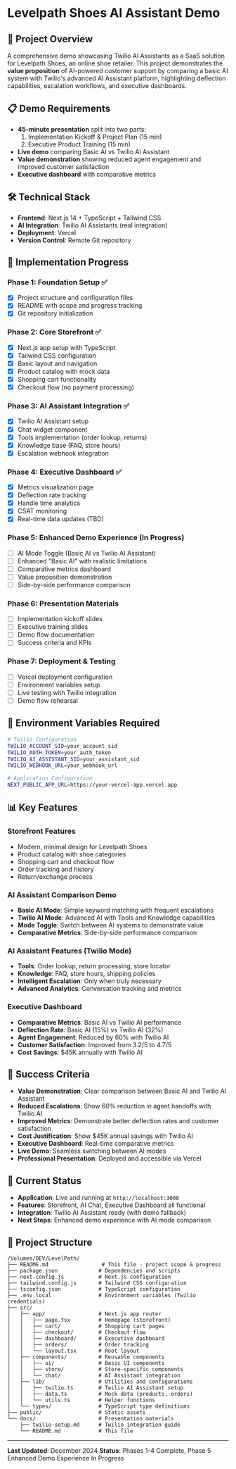 # Levelpath Shoes AI Assistant Demo

## 🎯 Project Overview
A comprehensive demo showcasing Twilio AI Assistants as a SaaS solution for Levelpath Shoes, an online shoe retailer. This project demonstrates the **value proposition** of AI-powered customer support by comparing a basic AI system with Twilio's advanced AI Assistant platform, highlighting deflection capabilities, escalation workflows, and executive dashboards.

## 📋 Demo Requirements
- **45-minute presentation** split into two parts:
  1. Implementation Kickoff & Project Plan (15 min)
  2. Executive Product Training (15 min)
- **Live demo** comparing Basic AI vs Twilio AI Assistant
- **Value demonstration** showing reduced agent engagement and improved customer satisfaction
- **Executive dashboard** with comparative metrics

## 🛠️ Technical Stack
- **Frontend**: Next.js 14 + TypeScript + Tailwind CSS
- **AI Integration**: Twilio AI Assistants (real integration)
- **Deployment**: Vercel
- **Version Control**: Remote Git repository

## 🚀 Implementation Progress

### Phase 1: Foundation Setup ✅
- [x] Project structure and configuration files
- [x] README with scope and progress tracking
- [x] Git repository initialization

### Phase 2: Core Storefront ✅
- [x] Next.js app setup with TypeScript
- [x] Tailwind CSS configuration
- [x] Basic layout and navigation
- [x] Product catalog with mock data
- [x] Shopping cart functionality
- [x] Checkout flow (no payment processing)

### Phase 3: AI Assistant Integration ✅
- [x] Twilio AI Assistant setup
- [x] Chat widget component
- [x] Tools implementation (order lookup, returns)
- [x] Knowledge base (FAQ, store hours)
- [x] Escalation webhook integration

### Phase 4: Executive Dashboard ✅
- [x] Metrics visualization page
- [x] Deflection rate tracking
- [x] Handle time analytics
- [x] CSAT monitoring
- [x] Real-time data updates (TBD)

### Phase 5: Enhanced Demo Experience (In Progress)
- [ ] AI Mode Toggle (Basic AI vs Twilio AI Assistant)
- [ ] Enhanced "Basic AI" with realistic limitations
- [ ] Comparative metrics dashboard
- [ ] Value proposition demonstration
- [ ] Side-by-side performance comparison

### Phase 6: Presentation Materials
- [ ] Implementation kickoff slides
- [ ] Executive training slides
- [ ] Demo flow documentation
- [ ] Success criteria and KPIs

### Phase 7: Deployment & Testing
- [ ] Vercel deployment configuration
- [ ] Environment variables setup
- [ ] Live testing with Twilio integration
- [ ] Demo flow rehearsal

## 🔧 Environment Variables Required
```bash
# Twilio Configuration
TWILIO_ACCOUNT_SID=your_account_sid
TWILIO_AUTH_TOKEN=your_auth_token
TWILIO_AI_ASSISTANT_SID=your_assistant_sid
TWILIO_WEBHOOK_URL=your_webhook_url

# Application Configuration
NEXT_PUBLIC_APP_URL=https://your-vercel-app.vercel.app
```

## 📊 Key Features

### Storefront Features
- Modern, minimal design for Levelpath Shoes
- Product catalog with shoe categories
- Shopping cart and checkout flow
- Order tracking and history
- Return/exchange process

### AI Assistant Comparison Demo
- **Basic AI Mode**: Simple keyword matching with frequent escalations
- **Twilio AI Mode**: Advanced AI with Tools and Knowledge capabilities
- **Mode Toggle**: Switch between AI systems to demonstrate value
- **Comparative Metrics**: Side-by-side performance comparison

### AI Assistant Features (Twilio Mode)
- **Tools**: Order lookup, return processing, store locator
- **Knowledge**: FAQ, store hours, shipping policies
- **Intelligent Escalation**: Only when truly necessary
- **Advanced Analytics**: Conversation tracking and metrics

### Executive Dashboard
- **Comparative Metrics**: Basic AI vs Twilio AI performance
- **Deflection Rate**: Basic AI (15%) vs Twilio AI (32%)
- **Agent Engagement**: Reduced by 60% with Twilio AI
- **Customer Satisfaction**: Improved from 3.2/5 to 4.7/5
- **Cost Savings**: $45K annually with Twilio AI

## 🎯 Success Criteria
- **Value Demonstration**: Clear comparison between Basic AI and Twilio AI Assistant
- **Reduced Escalations**: Show 60% reduction in agent handoffs with Twilio AI
- **Improved Metrics**: Demonstrate better deflection rates and customer satisfaction
- **Cost Justification**: Show $45K annual savings with Twilio AI
- **Executive Dashboard**: Real-time comparative metrics
- **Live Demo**: Seamless switching between AI modes
- **Professional Presentation**: Deployed and accessible via Vercel

## 🎉 Current Status
- **Application**: Live and running at `http://localhost:3000`
- **Features**: Storefront, AI Chat, Executive Dashboard all functional
- **Integration**: Twilio AI Assistant ready (with demo fallback)
- **Next Steps**: Enhanced demo experience with AI mode comparison

## 📁 Project Structure
```
/Volumes/DEV/LevelPath/
├── README.md                 # This file - project scope & progress
├── package.json             # Dependencies and scripts
├── next.config.js           # Next.js configuration
├── tailwind.config.js       # Tailwind CSS configuration
├── tsconfig.json            # TypeScript configuration
├── .env.local               # Environment variables (Twilio credentials)
├── src/
│   ├── app/                 # Next.js app router
│   │   ├── page.tsx         # Homepage (storefront)
│   │   ├── cart/            # Shopping cart pages
│   │   ├── checkout/        # Checkout flow
│   │   ├── dashboard/       # Executive dashboard
│   │   ├── orders/          # Order tracking
│   │   └── layout.tsx       # Root layout
│   ├── components/          # Reusable components
│   │   ├── ui/              # Basic UI components
│   │   ├── store/           # Store-specific components
│   │   └── chat/            # AI Assistant integration
│   ├── lib/                 # Utilities and configurations
│   │   ├── twilio.ts        # Twilio AI Assistant setup
│   │   ├── data.ts          # Mock data (products, orders)
│   │   └── utils.ts         # Helper functions
│   └── types/               # TypeScript type definitions
├── public/                  # Static assets
└── docs/                    # Presentation materials
    ├── twilio-setup.md      # Twilio integration guide
    └── README.md            # This file
```

---
**Last Updated**: December 2024
**Status**: Phases 1-4 Complete, Phase 5 Enhanced Demo Experience In Progress
